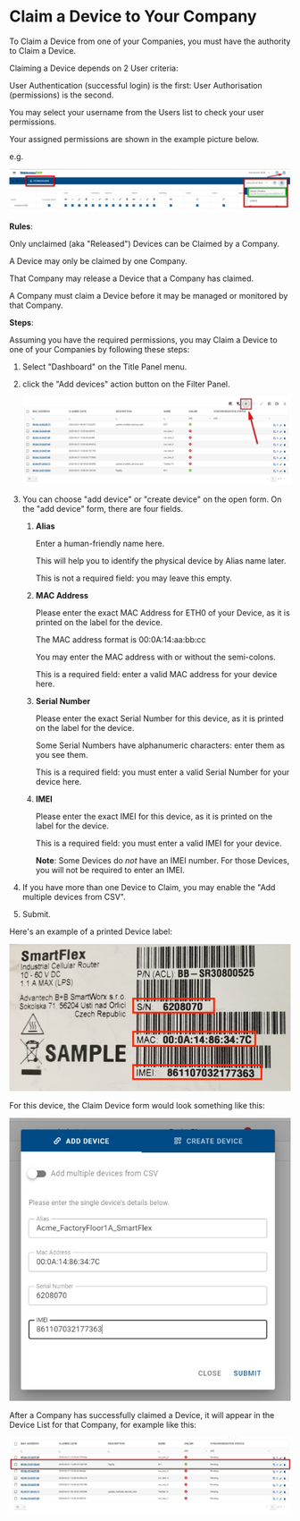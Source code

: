 # Claim a Device to Your Company

To Claim a Device from one of your Companies, you must have the authority to Claim a Device. 

Claiming a Device depends on 2 User criteria: 

User Authentication (successful login) is the first: User Authorisation (permissions) is the second. 

You may select your username from the Users list to check your user permissions.

Your assigned permissions are shown in the example picture below.

e.g. 

![permssions](./permissions_table.png)

**Rules**: 

Only unclaimed (aka "Released") Devices can be Claimed by a Company.

A Device may only be claimed by one Company. 

That Company may release a Device that a Company has claimed. 

A Company must claim a Device before it may be managed or monitored by that Company. 

**Steps**: 

Assuming you have the required permissions, you may Claim a Device to one of your Companies by following these steps: 

1. Select "Dashboard" on the Title Panel menu. 

2. click the "Add devices" action button on the Filter Panel.

   ![](./claimDevice.png) 

3. You can choose "add device" or "create device" on the open form. On the "add device" form, there are four fields.

   1. **Alias**

      Enter a human-friendly name here. 

      This will help you to identify the physical device by Alias name later. 

      This is not a required field: you may leave this empty.  

   2. **MAC Address**

      Please enter the exact MAC Address for ETH0 of your Device, as it is printed on the label for the device. 

      The MAC address format is 00:0A:14:aa:bb:cc

      You may enter the MAC address with or without the semi-colons.

      This is a required field: enter a valid MAC address for your device here.

   3. **Serial Number**

      Please enter the exact Serial Number for this device, as it is printed on the label for the device.

      Some Serial Numbers have alphanumeric characters: enter them as you see them. 

      This is a required field: you must enter a valid Serial Number for your device here. 

   4. **IMEI**

      Please enter the exact IMEI for this device, as it is printed on the label for the device.

      This is a required field: you must enter a valid IMEI for your device.

      **Note**: Some Devices do _not_ have an IMEI number. For those Devices, you will not be required to enter an IMEI. 

4. If you have more than one Device to Claim, you may enable the "Add multiple devices from CSV".

5. Submit.

Here's an example of a printed Device label: 

![label](./04_deviceLabel.png)



For this device, the Claim Device form would look something like this:

![filledForm](./claimDeviceForm.png) 



After a Company has successfully claimed a Device, it will appear in the Device List for that Company, for example like this: 

![claimedDevice](./claimedDevice.png)